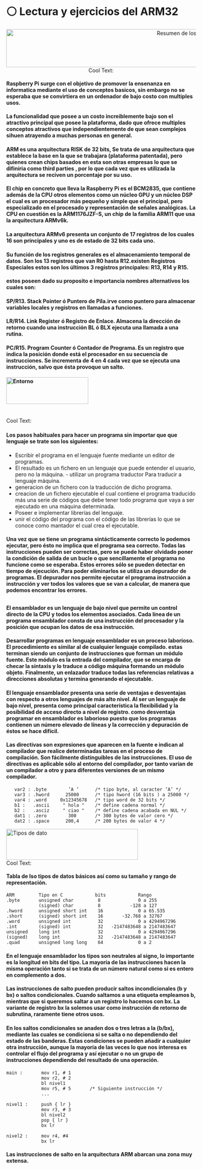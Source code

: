 # :white_circle: Lectura y ejercicios del ARM32

<p align="center"><a href="https://es.cooltext.com"><img src="https://images.cooltext.com/5474975.png" width="963" height="101" alt="Resumen de los elementos " /></a>
<br /><a href="https://es.cooltext.com"><a href="http://es.cooltext.com" target="_top"><img src="https://cooltext.com/images/ct_pixel.gif" width="80" height="15" alt="Cool Text: Generador de Logotipos y Gráficos." border="0" /></a></p>
  
#### Raspberry Pi surge con el objetivo de promover la ensenanza en informatica mediante el uso de conceptos basicos, sin embargo no se esperaba que se convirtiera en un ordenador de bajo costo  con multiples usos.

#### La funcionalidad que posee a un costo increiblemente bajo son el atractivo principal que posee la plataforma, dado que ofrece multiples conceptos atractivos que independientemente de que sean complejos sihuen atrayendo a muchas personas en general.

#### ARM es una arquitectura RISK de 32 bits, Se trata de una arquitectura que establece la base en la que se trabajara (plataforma patentada), pero quienes crean chips basados en esta son otras empresas lo que se difiniria como third parties , por lo que cada vez que es utilizada la arquitectura se reciven un porcentaje por su uso.

#### El chip en concreto que lleva la Raspberry Pi es el BCM2835, que contiene además de la CPU otros elementos como un núcleo GPU y un núcleo DSP el cual es un procesador más pequeño y simple que el principal, pero especializado en el procesado y representación de señales analógicas. La CPU en cuestión es la ARM1176JZF-S, un chip de la familia ARM11 que usa la arquitectura ARMv6k.

#### La arquitectura ARMv6 presenta un conjunto de 17 registros de los cuales 16 son principales y uno es de estado de 32 bits cada uno.

#### Su función de los registros generales es el almacenamiento temporal de datos. Son los 13 registros que van R0 hasta R12.existen Registros Especiales estos son los últimos 3 registros principales: R13, R14 y R15.

#### estos poseen dado su proposito e importancia nombres alternativos los cuales son:

#### SP/R13. Stack Pointer ó Puntero de Pila.irve como puntero para almacenar variables locales y registros en llamadas a funciones.
####
#### LR/R14. Link Register ó Registro de Enlace. Almacena la dirección de retorno cuando una instrucción BL ó BLX ejecuta una llamada a una rutina.
####
#### PC/R15. Program Counter ó Contador de Programa. Es un registro que indica la posición donde está el procesador en su secuencia de instrucciones. Se incrementa de 4 en 4 cada vez que se ejecuta una instrucción, salvo que ésta provoque un salto.
####
#### <p align="left"><a href="https://es.cooltext.com"><img src="https://images.cooltext.com/5474976.png" width="218" height="71" alt="Entorno" /></a>
<br /><a href="https://es.cooltext.com"><a href="http://es.cooltext.com" target="_top"><img src="https://cooltext.com/images/ct_pixel.gif" width="80" height="15" alt="Cool Text: Generador de Logotipos y Gráficos." border="0" /></a></p> 
###
#### Los pasos habituales para hacer un programa sin importar que que lenguaje se trate son los siguientes: 
####
- Escribir el programa en el lenguaje fuente mediante un editor de programas. 
- El resultado es un fichero en un lenguaje que puede entender el usuario, pero no la máquina. - utilizar un programa traductor Para traducir a lenguaje máquina. 
- generacion de un fichero con la traducción de dicho programa.  
- creacion de un fichero ejecutable el cual contiene el programa traducido más una serie de códigos que debe tener todo programa que vaya a ser ejecutado en una máquina determinada. 
- Poseer e implementar librerías del lenguaje. 
- unir el código del programa con el código de las librerías lo que se conoce como mantador el cual crea el ejecutable.
####
#### Una vez que se tiene un programa sintácticamente correcto lo podemos ejecutar, pero ésto no implica que el programa sea correcto. Todas las instrucciones pueden ser correctas, pero se puede haber olvidado poner la condición de salida de un bucle o que sencillamente el programa no funcione como se esperaba. Estos errores sólo se pueden detectar en tiempo de ejecución. Para poder eliminarlos se utiliza un depurador de programas. El depurador nos permite ejecutar el programa instrucción a instrucción y ver todos los valores que se van a calcular, de manera que podemos encontrar los errores.
####
##
#### El ensamblador es un lenguaje de bajo nivel que permite un control directo de la CPU y todos los elementos asociados. Cada línea de un programa ensamblador consta de una instrucción del procesador y la posición que ocupan los datos de esa instrucción.
####
#### Desarrollar programas en lenguaje ensamblador es un proceso laborioso. El procedimiento es similar al de cualquier lenguaje compilado. estas terminan siendo un conjunto de instrucciones que forman un módulo fuente. Este módulo es la entrada del compilador, que se encarga de checar la sintaxis y lo traduce a código máquina formando un módulo objeto. Finalmente, un enlazador traduce todas las referencias relativas a direcciones absolutas y termina generando el ejecutable.
  
#### El lenguaje ensamblador presenta una serie de ventajas e desventajas con respecto a otros lenguajes de más alto nivel. Al ser un lenguaje de bajo nivel, presenta como principal característica la flexibilidad y la posibilidad de acceso directo a nivel de registro. como desventaja programar en ensamblador es laborioso puesto que los programas contienen un número elevado de líneas y la corrección y depuración de éstos se hace difícil.
  
#### Las directivas son expresiones que aparecen en la fuente e indican al compilador que realice determinadas tareas en el proceso de compilación. Son fácilmente distinguibles de las instrucciones. El uso de directivas es aplicable sólo al entorno del compilador, por tanto varían de un compilador a otro y para diferentes versiones de un mismo compilador.


```a1 :   .byte         1        /* tipo byte, inicializada a 1 */ 
   var2 : .byte        ’A ’      /* tipo byte, al caracter ’A’ */
   var3 : .hword      25000      /* tipo hword (16 bits ) a 25000 */
   var4 : .word     0x12345678   /* tipo word de 32 bits */
   b1 :   .ascii     " hola "    /* define cadena normal */
   b2 :   .asciz     " ciao "    /* define cadena acabada en NUL */
   dat1 : .zero        300       /* 300 bytes de valor cero */
   dat2 : .space      200,4      /* 200 bytes de valor 4 */

```


<p align="left"><a href="https://es.cooltext.com"><img src="https://images.cooltext.com/5474978.png" width="350" height="82" alt="Tipos de dato" /></a> <br /><a href="https://es.cooltext.com"><a href="http://es.cooltext.com" target="_top"><img src="https://cooltext.com/images/ct_pixel.gif" width="80" height="15" alt="Cool Text: Generador de Logotipos y Gráficos." border="0" /></a></p> 
 
#### Tabla de lso tipos de datos básicos así como su tamaño y rango de representación.

```
ARM         Tipo en C            bits            Rango
.byte       unsigned char         8              0 a 255
            (signed) char         8           -128 a 127
.hword      unsigned short int    16             0 a 65.535
.short      (signed) short int    16       -32.768 a 32767
.word       unsigned int          32             0 a 4294967296
.int        (signed) int          32   -2147483648 a 2147483647
unsigned    long int              32             0 a 4294967296
(signed)    long int              32   -2147483648 a 2147483647
.quad       unsigned long long    64             0 a 2
```    
#### En el lenguaje ensamblador los tipos son neutrales al signo, lo importante es la longitud en bits del tipo. La mayoría de las instrucciones hacen la misma operación tanto si se trata de un número natural como si es entero en complemento a dos. 

#### Las instrucciones de salto pueden producir saltos incondicionales (b y bx) o saltos condicionales. Cuando saltamos a una etiqueta empleamos b, mientras que si queremos saltar a un registro lo hacemos con bx. La variante de registro bx la solemos usar como instrucción de retorno de subrutina, raramente tiene otros usos.

#### En los saltos condicionales se anaden dos o tres letras a la (b/bx), mediante las cuales se condiciona si se salta o no dependiendo del estado de las banderas. Estas condiciones se pueden añadir a cualquier otra instrucción, aunque la mayoría de las veces lo que nos interesa es controlar el flujo del programa y así ejecutar o no un grupo de instrucciones dependiendo del resultado de una operación.


``` 
main :       mov r1, # 1
             mov r2, # 2
             bl nivel1
             mov r5, # 5       /* Siguiente instrucción */
             ...
             
nivel1 :     push { lr }
             mov r3, # 3
             bl nivel2
             pop { lr }
             bx lr
             
nivel2 :     mov r4, #4
             bx lr
``` 

#### Las instrucciones de salto en la arquitectura ARM abarcan una zona muy extensa.
